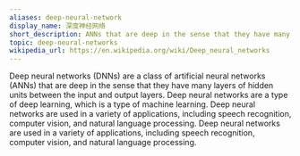 ```yaml
---
aliases: deep-neural-network
display_name: 深度神经网络
short_description: ANNs that are deep in the sense that they have many layers of hidden units between the input and output layers.
topic: deep-neural-networks
wikipedia_url: https://en.wikipedia.org/wiki/Deep_neural_networks
---
```


Deep neural networks (DNNs) are a class of artificial neural networks (ANNs) that are deep in the sense that they have many layers of hidden units between the input and output layers. Deep neural networks are a type of deep learning, which is a type of machine learning. Deep neural networks are used in a variety of applications, including speech recognition, computer vision, and natural language processing. Deep neural networks are used in a variety of applications, including speech recognition, computer vision, and natural language processing.
